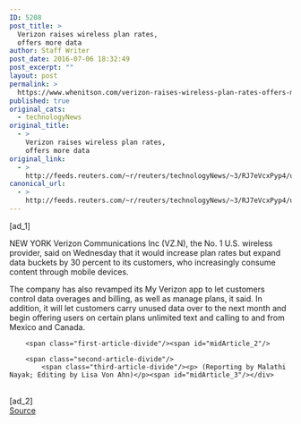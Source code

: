 ```yaml
---
ID: 5208
post_title: >
  Verizon raises wireless plan rates,
  offers more data
author: Staff Writer
post_date: 2016-07-06 18:32:49
post_excerpt: ""
layout: post
permalink: >
  https://www.whenitson.com/verizon-raises-wireless-plan-rates-offers-more-data/
published: true
original_cats:
  - technologyNews
original_title:
  - >
    Verizon raises wireless plan rates,
    offers more data
original_link:
  - >
    http://feeds.reuters.com/~r/reuters/technologyNews/~3/RJ7eVcxPyp4/us-verizon-wireless-idUSKCN0ZM22N
canonical_url:
  - >
    http://feeds.reuters.com/~r/reuters/technologyNews/~3/RJ7eVcxPyp4/us-verizon-wireless-idUSKCN0ZM22N
---
```

 [ad_1]
<br><div id="articleText">
<span id="midArticle_start"/>

<span class="focusParagraph" readability="7"><p><span class="articleLocation">NEW YORK</span> Verizon Communications Inc (<span id="symbol_VZ.N_0">VZ.N</span>), the No. 1 U.S. wireless provider, said on Wednesday that it would increase plan rates but expand data buckets by 30 percent to its customers, who increasingly consume content through mobile devices.</p></span><span id="midArticle_0"/><p>The company has also revamped its My Verizon app to let customers control data overages and billing, as well as manage plans, it said. In addition, it will let customers carry unused data over to the next month and begin offering users on certain plans unlimited text and calling to and from Mexico and Canada.</p><span id="midArticle_1"/>
        
        <span class="first-article-divide"/><span id="midArticle_2"/>
        
        <span class="second-article-divide"/>
            <span class="third-article-divide"/><p> (Reporting by Malathi Nayak; Editing by Lisa Von Ahn)</p><span id="midArticle_3"/></div>
<br>[ad_2]
<br><a href="http://feeds.reuters.com/~r/reuters/technologyNews/~3/RJ7eVcxPyp4/us-verizon-wireless-idUSKCN0ZM22N">Source </a>